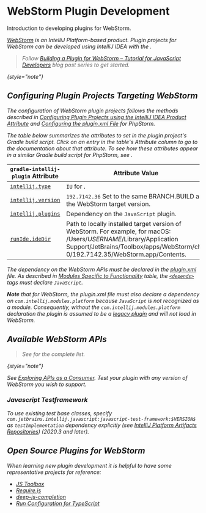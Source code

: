 <!-- Copyright 2000-2023 JetBrains s.r.o. and contributors. Use of this source code is governed by the Apache 2.0 license. -->

# WebStorm Plugin Development

<link-summary>Introduction to developing plugins for WebStorm.</link-summary>

<var name="productID" value="webstorm"/>
<var name="marketplaceProductID" value="webstorm"/>
<include from="snippets.md" element-id="jetbrainsIDE_TLDR"/>

[WebStorm](https://www.jetbrains.com/webstorm/) is an IntelliJ Platform-based product.
Plugin projects for WebStorm can be developed using IntelliJ IDEA with the [](tools_gradle_intellij_plugin.md).

> Follow [Building a Plugin for WebStorm – Tutorial for JavaScript Developers](learning_resources.md#articles) blog post series to get started.
>
{style="note"}

<include from="snippets.md" element-id="jetbrainsProductOpenSourceLicense"/>

## Configuring Plugin Projects Targeting WebStorm
The configuration of WebStorm plugin projects follows the methods described in [Configuring Plugin Projects using the IntelliJ IDEA Product Attribute](dev_alternate_products.md#configuring-plugin-projects-using-the-intellij-idea-product-attribute) and [Configuring the plugin.xml File](dev_alternate_products.md#configuring-pluginxml) for PhpStorm.

The table below summarizes the [](tools_gradle_intellij_plugin.md) attributes to set in the plugin project's Gradle build script.
Click on an entry in the table's *Attribute* column to go to the documentation about that attribute.
To see how these attributes appear in a similar Gradle build script for PhpStorm, see [](dev_alternate_products.md#configuring-gradle-build-script-using-the-intellij-idea-product-attribute).

| `gradle-intellij-plugin` Attribute                                               | Attribute Value                                                                                                                                                                                                      |
|----------------------------------------------------------------------------------|----------------------------------------------------------------------------------------------------------------------------------------------------------------------------------------------------------------------|
| [`intellij.type`](tools_gradle_intellij_plugin.md#intellij-extension-type)       | `IU` for [](idea_ultimate.md).                                                                                                                                |
| [`intellij.version`](tools_gradle_intellij_plugin.md#intellij-extension-version) | `192.7142.36` Set to the same BRANCH.BUILD as the WebStorm target version.                                                                                                                                           |
| [`intellij.plugins`](tools_gradle_intellij_plugin.md#intellij-extension-plugins) | Dependency on the `JavaScript` plugin.                                                                                                                                                                               |
| [`runIde.ideDir`](tools_gradle_intellij_plugin.md#tasks-runide-idedir)           | Path to locally installed target version of WebStorm. For example, for macOS:<br/><path>/Users/$USERNAME$/Library/Application Support/JetBrains/Toolbox/apps/WebStorm/ch-0/192.7142.35/WebStorm.app/Contents</path>. |

The dependency on the WebStorm APIs must be declared in the <path>[plugin.xml](plugin_configuration_file.md)</path> file.
As described in [Modules Specific to Functionality](plugin_compatibility.md#modules-specific-to-functionality) table, the [`<depends>`](plugin_configuration_file.md#idea-plugin__depends) tags must declare `JavaScript`.

**Note** that for WebStorm, the <path>plugin.xml</path> file must also declare a dependency on `com.intellij.modules.platform` because `JavaScript` is not recognized as a module.
Consequently, without the `com.intellij.modules.platform` declaration the plugin is assumed to be a [legacy plugin](plugin_compatibility.md#declaring-plugin-dependencies) and will not load in WebStorm.

## Available WebStorm APIs

> See [](webstorm_extension_point_list.md) for the complete list.
>
{style="note"}

See [Exploring APIs as a Consumer](plugin_compatibility.md#exploring-apis-as-a-consumer).
Test your plugin with any version of WebStorm you wish to support.

### Javascript Testframework
To use existing test base classes, specify `com.jetbrains.intellij.javascript:javascript-test-framework:$VERSION$` as `testImplementation` dependency explicitly (see [IntelliJ Platform Artifacts Repositories](intellij_artifacts.md#gradle-example-for-an-individual-module-from-the-intellij-platform)) (2020.3 and later).

## Open Source Plugins for WebStorm
When learning new plugin development it is helpful to have some representative projects for reference:
* [JS Toolbox](https://github.com/andresdominguez/jsToolbox)
* [Require.js](https://github.com/Fedott/WebStormRequireJsPlugin)
* [deep-js-completion](https://github.com/klesun/deep-js-completion)
* [Run Configuration for TypeScript](https://plugins.jetbrains.com/plugin/10841-run-configuration-for-typescript)
